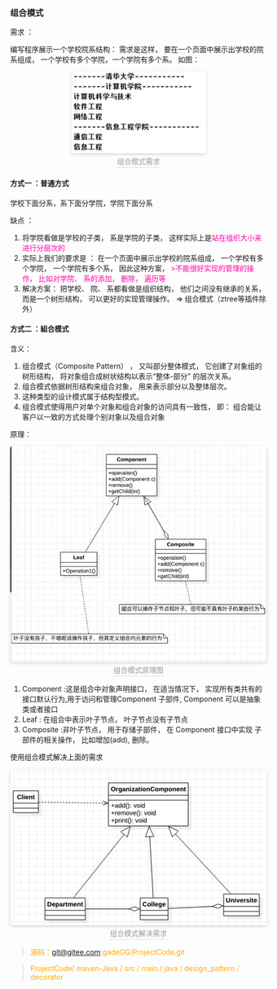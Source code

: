### 组合模式

需求 ：

编写程序展示一个学校院系结构： 需求是这样， 要在一个页面中展示出学校的院系组成， 一个学校有多个学院，一个学院有多个系。 如图：

<center>
    <img style="border-radius: 0.3125em;
    box-shadow: 0 2px 4px 0 rgba(34,36,38,.12),0 2px 10px 0 rgba(34,36,38,.08);"
    src="../资料/组合模式需求.jpg">
    <br>
    <div style="color:orange; border-bottom: 1px solid #d9d9d9;
    display: inline-block;
    color: #999;
    padding: 2px;">组合模式需求</div>
</center>


#### 方式一 ：普通方式

学校下面分系，系下面分学院，学院下面分系

缺点 ：
1) 将学院看做是学校的子类， 系是学院的子类， 这样实际上是<font color=ff00aa>站在组织大小来进行分层次的</font>
2) 实际上我们的要求是 ： 在一个页面中展示出学校的院系组成， 一个学校有多个学院， 一个学院有多个系， 因此这种方案， <font color=ff00aa>>不能很好实现的管理的操作， 比如对学院、 系的添加， 删除， 遍历等</font>
3) 解决方案： 把学校、 院、 系都看做是组织结构， 他们之间没有继承的关系， 而是一个树形结构， 可以更好的实现管理操作。 => 组合模式（ztree等插件除外）

#### 方式二 ：組合模式

含义：

1) 组合模式（Composite Pattern） ， 又叫部分整体模式， 它创建了对象组的树形结构， 将对象组合成树状结构以表示“整体-部分” 的层次关系。
2) 组合模式依据树形结构来组合对象， 用来表示部分以及整体层次。
3) 这种类型的设计模式属于结构型模式。
4) 组合模式使得用户对单个对象和组合对象的访问具有一致性， 即： 组合能让客户以一致的方式处理个别对象以及组合对象

原理：

<center>
    <img style="border-radius: 0.3125em;
    box-shadow: 0 2px 4px 0 rgba(34,36,38,.12),0 2px 10px 0 rgba(34,36,38,.08);"
    src="../资料/组合模式原理图.jpg">
    <br>
    <div style="color:orange; border-bottom: 1px solid #d9d9d9;
    display: inline-block;
    color: #999;
    padding: 2px;">组合模式原理图</div>
</center>

1) Component :这是组合中对象声明接口， 在适当情况下， 实现所有类共有的接口默认行为,用于访问和管理Component 子部件, Component 可以是抽象类或者接口
2) Leaf : 在组合中表示叶子节点， 叶子节点没有子节点
3) Composite :非叶子节点， 用于存储子部件， 在 Component 接口中实现 子部件的相关操作， 比如增加(add),
删除。


使用组合模式解决上面的需求

<center>
    <img style="border-radius: 0.3125em;
    box-shadow: 0 2px 4px 0 rgba(34,36,38,.12),0 2px 10px 0 rgba(34,36,38,.08);"
    src="../资料/组合模式解决需求.jpg">
    <br>
    <div style="color:orange; border-bottom: 1px solid #d9d9d9;
    display: inline-block;
    color: #999;
    padding: 2px;">组合模式解决需求</div>
</center>


> <font color=ffaa00 >源码：git@gitee.com:gadeGG/ProjectCode.git   

>ProjectCode/ maven-Java / src / main / java / design_pattern / decorator</font>
